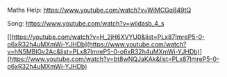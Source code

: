 Maths Help:
https://www.youtube.com/watch?v=WiMCGq849tQ

Song:
https://www.youtube.com/watch?v=wildasb_4_s

[[https://youtube.com/watch?v=H_2jH6XVYU0&list=PLx87ImreP5-0-o6xR32h4uMXmWi-YJHDb](https://www.youtube.com/watch?v=hN5MBlGv2Ac&list=PLx87ImreP5-0-o6xR32h4uMXmWi-YJHDb)](https://www.youtube.com/watch?v=bt8wNQJaKAk&list=PLx87ImreP5-0-o6xR32h4uMXmWi-YJHDb)
